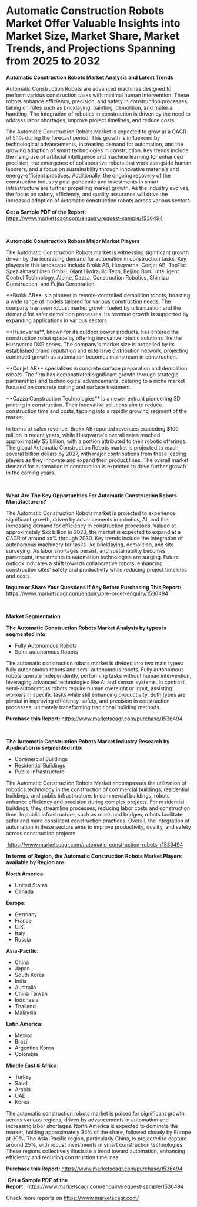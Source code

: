 <p><h1>Automatic Construction Robots Market Offer Valuable Insights into Market Size, Market Share, Market Trends, and Projections Spanning from 2025 to 2032</h1></p><p><strong>Automatic Construction Robots Market Analysis and Latest Trends</strong></p>
<p><p>Automatic Construction Robots are advanced machines designed to perform various construction tasks with minimal human intervention. These robots enhance efficiency, precision, and safety in construction processes, taking on roles such as bricklaying, painting, demolition, and material handling. The integration of robotics in construction is driven by the need to address labor shortages, improve project timelines, and reduce costs.</p><p>The Automatic Construction Robots Market is expected to grow at a CAGR of 5.1% during the forecast period. This growth is influenced by technological advancements, increasing demand for automation, and the growing adoption of smart technologies in construction. Key trends include the rising use of artificial intelligence and machine learning for enhanced precision, the emergence of collaborative robots that work alongside human laborers, and a focus on sustainability through innovative materials and energy-efficient practices. Additionally, the ongoing recovery of the construction industry post-pandemic and investments in smart infrastructure are further propelling market growth. As the industry evolves, the focus on safety, efficiency, and quality assurance will drive the increased adoption of automatic construction robots across various sectors.</p></p>
<p><strong>Get a Sample PDF of the Report:&nbsp;</strong> <a href="https://www.marketscagr.com/enquiry/request-sample/1536494?utm_campaign=2476&utm_medium=2&utm_source=Github&utm_content=ia&utm_term=11042025&utm_id=automatic-construction-robots">https://www.marketscagr.com/enquiry/request-sample/1536494</a></p>
<p>&nbsp;</p>
<p><strong>Automatic Construction Robots Major Market Players</strong></p>
<p><p>The Automatic Construction Robots market is witnessing significant growth driven by the increasing demand for automation in construction tasks. Key players in this landscape include Brokk AB, Husqvarna, Conjet AB, TopTec Spezialmaschinen GmbH, Giant Hydraulic Tech, Beijing Borui Intelligent Control Technology, Alpine, Cazza, Construction Robotics, Shimizu Construction, and Fujita Corporation.</p><p>**Brokk AB** is a pioneer in remote-controlled demolition robots, boasting a wide range of models tailored for various construction needs. The company has seen robust market growth fueled by urbanization and the demand for safer demolition processes. Its revenue growth is supported by expanding applications in various sectors.</p><p>**Husqvarna**, known for its outdoor power products, has entered the construction robot space by offering innovative robotic solutions like the Husqvarna DXR series. The company's market size is propelled by its established brand reputation and extensive distribution network, projecting continued growth as automation becomes mainstream in construction.</p><p>**Conjet AB** specializes in concrete surface preparation and demolition robots. The firm has demonstrated significant growth through strategic partnerships and technological advancements, catering to a niche market focused on concrete cutting and surface treatment.</p><p>**Cazza Construction Technologies** is a newer entrant pioneering 3D printing in construction. Their innovative solutions aim to reduce construction time and costs, tapping into a rapidly growing segment of the market.</p><p>In terms of sales revenue, Brokk AB reported revenues exceeding $100 million in recent years, while Husqvarna's overall sales reached approximately $5 billion, with a portion attributed to their robotic offerings. The global Automatic Construction Robots market is projected to reach several billion dollars by 2027, with major contributions from these leading players as they innovate and expand their product lines. The overall market demand for automation in construction is expected to drive further growth in the coming years.</p></p>
<p>&nbsp;</p>
<p><strong>What Are The Key Opportunities For Automatic Construction Robots Manufacturers?</strong></p>
<p><p>The Automatic Construction Robots market is projected to experience significant growth, driven by advancements in robotics, AI, and the increasing demand for efficiency in construction processes. Valued at approximately $xx billion in 2023, the market is expected to expand at a CAGR of around xx% through 2030. Key trends include the integration of autonomous machinery for tasks like bricklaying, demolition, and site surveying. As labor shortages persist, and sustainability becomes paramount, investments in automation technologies are surging. Future outlook indicates a shift towards collaborative robots, enhancing construction sites' safety and productivity while reducing project timelines and costs.</p></p>
<p><strong>Inquire or Share Your Questions If Any Before Purchasing This Report:</strong> <a href="https://www.marketscagr.com/enquiry/pre-order-enquiry/1536494?utm_campaign=2476&utm_medium=2&utm_source=Github&utm_content=ia&utm_term=11042025&utm_id=automatic-construction-robots">https://www.marketscagr.com/enquiry/pre-order-enquiry/1536494</a></p>
<p>&nbsp;</p>
<p><strong>Market Segmentation</strong></p>
<p><strong>The Automatic Construction Robots Market Analysis by types is segmented into:</strong></p>
<p><ul><li>Fully Autonomous Robots</li><li>Semi-autonomous Robots</li></ul></p>
<p><p>The automatic construction robots market is divided into two main types: fully autonomous robots and semi-autonomous robots. Fully autonomous robots operate independently, performing tasks without human intervention, leveraging advanced technologies like AI and sensor systems. In contrast, semi-autonomous robots require human oversight or input, assisting workers in specific tasks while still enhancing productivity. Both types are pivotal in improving efficiency, safety, and precision in construction processes, ultimately transforming traditional building methods.</p></p>
<p><strong>Purchase this Report:&nbsp;</strong><a href="https://www.marketscagr.com/purchase/1536494?utm_campaign=2476&utm_medium=2&utm_source=Github&utm_content=ia&utm_term=11042025&utm_id=automatic-construction-robots">https://www.marketscagr.com/purchase/1536494</a></p>
<p>&nbsp;</p>
<p><strong>The Automatic Construction Robots Market Industry Research by Application is segmented into:</strong></p>
<p><ul><li>Commercial Buildings</li><li>Residential Buildings</li><li>Public Infrastructure</li></ul></p>
<p><p>The Automatic Construction Robots Market encompasses the utilization of robotics technology in the construction of commercial buildings, residential buildings, and public infrastructure. In commercial buildings, robots enhance efficiency and precision during complex projects. For residential buildings, they streamline processes, reducing labor costs and construction time. In public infrastructure, such as roads and bridges, robots facilitate safer and more consistent construction practices. Overall, the integration of automation in these sectors aims to improve productivity, quality, and safety across construction projects.</p></p>
<p><a href="https://www.marketscagr.com/automatic-construction-robots-r1536494?utm_campaign=2476&utm_medium=2&utm_source=Github&utm_content=ia&utm_term=11042025&utm_id=automatic-construction-robots">&nbsp;https://www.marketscagr.com/automatic-construction-robots-r1536494</a></p>
<p><strong>In terms of Region, the Automatic Construction Robots Market Players available by Region are:</strong></p>
<p>
    <p> <strong> North America: </strong>
        <ul>
            <li>United States</li>
            <li>Canada</li>
        </ul>
        </p> 
    <p> <strong> Europe: </strong>
        <ul>
            <li>Germany</li>
            <li>France</li>
            <li>U.K.</li>
            <li>Italy</li>
            <li>Russia</li>
        </ul>
        </p> 
    <p> <strong> Asia-Pacific: </strong>
        <ul>
            <li>China</li>
            <li>Japan</li>
            <li>South Korea</li>
            <li>India</li>
            <li>Australia</li>
            <li>China Taiwan</li>
            <li>Indonesia</li>
            <li>Thailand</li>
            <li>Malaysia</li>
        </ul>
        </p> 
    <p> <strong> Latin America: </strong>
        <ul>
            <li>Mexico</li>
            <li>Brazil</li>
            <li>Argentina Korea</li>
            <li>Colombia</li>
        </ul>
        </p> 
    <p> <strong> Middle East & Africa: </strong>
        <ul>
            <li>Turkey</li>
            <li>Saudi</li>
            <li>Arabia</li>
            <li>UAE</li>
            <li>Korea</li>
        </ul>
    </p>
    </p>
<p><p>The automatic construction robots market is poised for significant growth across various regions, driven by advancements in automation and increasing labor shortages. North America is expected to dominate the market, holding approximately 35% of the share, followed closely by Europe at 30%. The Asia-Pacific region, particularly China, is projected to capture around 25%, with robust investments in smart construction technologies. These regions collectively illustrate a trend toward automation, enhancing efficiency and reducing construction timelines.</p></p>
<p><strong>Purchase this Report: </strong><a href="https://www.marketscagr.com/purchase/1536494?utm_campaign=2476&utm_medium=2&utm_source=Github&utm_content=ia&utm_term=11042025&utm_id=automatic-construction-robots">https://www.marketscagr.com/purchase/1536494</a></p>
<p>&nbsp;<strong>Get a Sample PDF of the Report:&nbsp;&nbsp;</strong><a href="https://www.marketscagr.com/enquiry/request-sample/1536494?utm_campaign=2476&utm_medium=2&utm_source=Github&utm_content=ia&utm_term=11042025&utm_id=automatic-construction-robots">https://www.marketscagr.com/enquiry/request-sample/1536494</a></p>
<p><strong></strong></p>
<p>Check more reports on <a href="https://www.marketscagr.com/?utm_campaign=2476&utm_medium=2&utm_source=Github&utm_content=ia&utm_term=11042025&utm_id=automatic-construction-robots">https://www.marketscagr.com/</a></p>